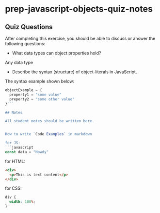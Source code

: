 # prep-javascript-objects-quiz-notes

## Quiz Questions

After completing this exercise, you should be able to discuss or answer the following questions:

- What data types can object properties hold?

Any data type

- Describe the syntax (structure) of object-literals in JavaScript.

The syntax example shown below:

````javascript
objectExample = {
  property1 = "some value"
  preperty2 = "some other value"
}```

## Notes

All student notes should be written here.


How to write `Code Examples` in markdown

for JS:
```javascript
const data = "Howdy"
````

for HTML:

```html
<div>
  <p>This is text content</p>
</div>
```

for CSS:

```css
div {
  width: 100%;
}
```
